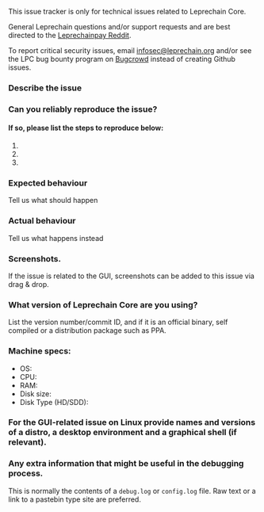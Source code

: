 <!--- Remove sections that do not apply -->

This issue tracker is only for technical issues related to Leprechain Core.

General Leprechain questions and/or support requests and are best directed to the [Leprechainpay Reddit](https://www.reddit.com/r/leprechainpay/).

To report critical security issues, email infosec@leprechain.org and/or see the LPC bug bounty program on [Bugcrowd](https://bugcrowd.com/leprechaindigitalcash) instead of creating Github issues.

### Describe the issue

### Can you reliably reproduce the issue?
#### If so, please list the steps to reproduce below:
1.
2.
3.

### Expected behaviour
Tell us what should happen

### Actual behaviour
Tell us what happens instead

### Screenshots.
If the issue is related to the GUI, screenshots can be added to this issue via drag & drop.

### What version of Leprechain Core are you using?
List the version number/commit ID, and if it is an official binary, self compiled or a distribution package such as PPA.

### Machine specs:
- OS:
- CPU:
- RAM:
- Disk size:
- Disk Type (HD/SDD):

### For the GUI-related issue on Linux provide names and versions of a distro, a desktop environment and a graphical shell (if relevant).

### Any extra information that might be useful in the debugging process.
This is normally the contents of a `debug.log` or `config.log` file. Raw text or a link to a pastebin type site are preferred.
